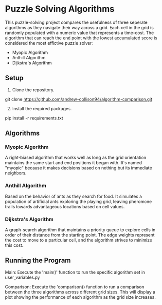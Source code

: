 
# Puzzle Solving Algorithms

This puzzle-solving project compares the usefulness of three seperate algorithms as they navigate their way across a grid. Each cell in the grid is randomly populated with a numeric value that represents a time-cost. The algorithm that can reach the end point with the lowest accumulated score is considered the most effictive puzzle solver:
- Myopic Algorithm
- Anthill Algorithm
- Dijkstra's Algorithm

## Setup

1. Clone the repository.

git clone https://github.com/andrew-collison94/algorithm-comparison.git

2. Install the required packages.

pip install -r requirements.txt

## Algorithms

### Myopic Algorithm

A right-biased algorithm that works well as long as the grid orientation maintains the same start and end positions it began with. It's named "myopic" because it makes decisions based on nothing but its immediate neighbors.

### Anthill Algorithm

Based on the behavior of ants as they search for food. It simulates a population of artificial ants exploring the playing grid, leaving pheromone trails towards advantageous locations based on cell values.

### Dijkstra's Algorithm

A graph-search algorithm that maintains a priority queue to explore cells in order of their distance from the starting point. The edge weights represent the cost to move to a particular cell, and the algorithm strives to minimize this cost.

## Running the Program

Main:
Execute the 'main()' function to run the specific algorithm set in user_variables.py

Comparison:
Execute the 'comparison() function to run a comparison between the three algorithms across different grid sizes. This will display a plot showing the performance of each algorithm as the grid size increases.
